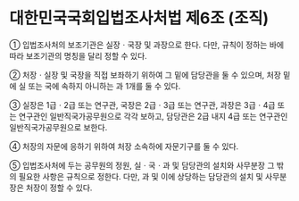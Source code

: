 # 대한민국국회입법조사처법 제6조 (조직)

① 입법조사처의 보조기관은 실장ㆍ국장 및 과장으로 한다. 다만, 규칙이 정하는 바에 따라 보조기관의 명칭을 달리 정할 수 있다.

② 처장ㆍ실장 및 국장을 직접 보좌하기 위하여 그 밑에 담당관을 둘 수 있으며, 처장 밑에 실 또는 국에 속하지 아니하는 과 1개를 둘 수 있다.

③ 실장은 1급ㆍ2급 또는 연구관, 국장은 2급ㆍ3급 또는 연구관, 과장은 3급ㆍ4급 또는 연구관인 일반직국가공무원으로 각각 보하고, 담당관은 2급 내지 4급 또는 연구관인 일반직국가공무원으로 보한다.

④ 처장의 자문에 응하기 위하여 처장 소속하에 자문기구를 둘 수 있다.

⑤ 입법조사처에 두는 공무원의 정원, 실ㆍ국ㆍ과 및 담당관의 설치와 사무분장 그 밖의 필요한 사항은 규칙으로 정한다. 다만, 과 및 이에 상당하는 담당관의 설치 및 사무분장은 처장이 정할 수 있다.
